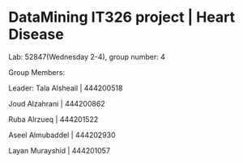 # DataMining IT326 project | Heart Disease
 Lab: 52847(Wednesday 2-4), group number: 4
 
Group Members:

Leader: Tala Alsheail | 444200518

Joud Alzahrani | 444200862

Ruba Alrzueq | 444201522

Aseel Almubaddel | 444202930

Layan Murayshid | 444201057





